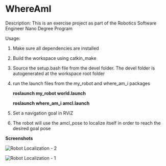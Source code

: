 # WhereAmI

Description: This is an exercise project as part of the Robotics Software Engineer Nano Degree Program

Usage:

1) Make sure all dependencies are installed

2) Build the workspace using catkin_make

3) Source the setup.bash file from the devel folder. The devel folder is autogenerated at the workspace root folder

4) run the launch files from the my_robot and where_am_i packages

	**roslaunch my_robot world.launch**
	
	**roslaunch where_am_i amcl.launch**
 

5) Set a navigation goal in RViZ

6) The robot will use the amcl_pose to localize itself in order to reach the desired goal pose


**Screenshots**

![Robot Localization - 2](https://user-images.githubusercontent.com/23505408/128063050-13e5f6ab-3d5e-4ce2-b3ff-e00a9467d84d.png)

![Robot Localization - 1](https://user-images.githubusercontent.com/23505408/128063061-b5a156bc-bf58-469a-807a-dcf3f8dc3cfd.png)
